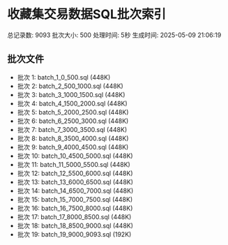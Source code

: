 # 收藏集交易数据SQL批次索引
总记录数: 9093
批次大小: 500
处理时间: 5秒
生成时间: 2025-05-09 21:06:19

## 批次文件
- 批次 1: batch_1_0_500.sql (448K)
- 批次 2: batch_2_500_1000.sql (448K)
- 批次 3: batch_3_1000_1500.sql (448K)
- 批次 4: batch_4_1500_2000.sql (448K)
- 批次 5: batch_5_2000_2500.sql (448K)
- 批次 6: batch_6_2500_3000.sql (448K)
- 批次 7: batch_7_3000_3500.sql (448K)
- 批次 8: batch_8_3500_4000.sql (448K)
- 批次 9: batch_9_4000_4500.sql (448K)
- 批次 10: batch_10_4500_5000.sql (448K)
- 批次 11: batch_11_5000_5500.sql (448K)
- 批次 12: batch_12_5500_6000.sql (448K)
- 批次 13: batch_13_6000_6500.sql (448K)
- 批次 14: batch_14_6500_7000.sql (448K)
- 批次 15: batch_15_7000_7500.sql (448K)
- 批次 16: batch_16_7500_8000.sql (448K)
- 批次 17: batch_17_8000_8500.sql (448K)
- 批次 18: batch_18_8500_9000.sql (448K)
- 批次 19: batch_19_9000_9093.sql (192K)

